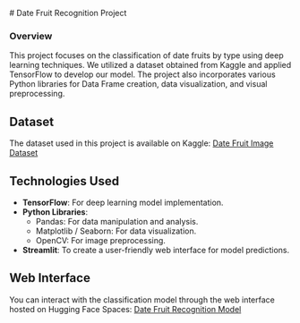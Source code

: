 # Date Fruit Recognition Project

### Overview

This project focuses on the classification of date fruits by type using deep learning techniques. We utilized a dataset obtained from Kaggle and applied TensorFlow to develop our model. The project also incorporates various Python libraries for Data Frame creation, data visualization, and visual preprocessing.

## Dataset

The dataset used in this project is available on Kaggle:
[Date Fruit Image Dataset](https://www.kaggle.com/datasets/wadhasnalhamdan/date-fruit-image-dataset-in-controlled-environment)

## Technologies Used

- **TensorFlow**: For deep learning model implementation.
- **Python Libraries**:
  - Pandas: For data manipulation and analysis.
  - Matplotlib / Seaborn: For data visualization.
  - OpenCV: For image preprocessing.
- **Streamlit**: To create a user-friendly web interface for model predictions.

## Web Interface

You can interact with the classification model through the web interface hosted on Hugging Face Spaces:
[Date Fruit Recognition Model](https://huggingface.co/spaces/bilgeee/hurmatanima)
